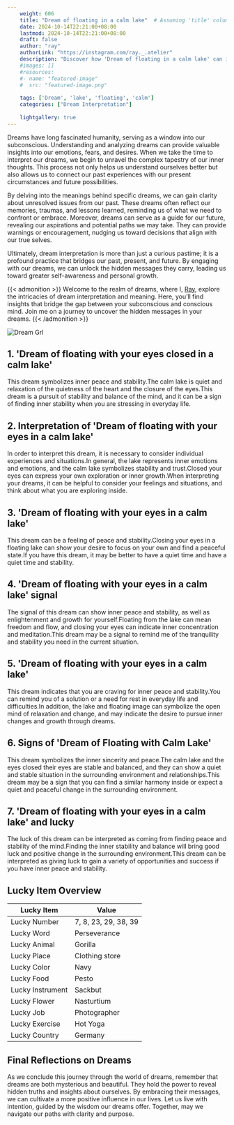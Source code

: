 ```yaml
---
    weight: 606
    title: "Dream of floating in a calm lake"  # Assuming 'title' column exists
    date: 2024-10-14T22:21:00+08:00
    lastmod: 2024-10-14T22:21:00+08:00
    draft: false
    author: "ray"
    authorLink: "https://instagram.com/ray._.atelier"
    description: "Discover how 'Dream of floating in a calm lake' can interpret your future and uncover its significant meanings in your life."
    #images: []
    #resources:
    #- name: "featured-image"
    #  src: "featured-image.png"
    
    tags: ['Dream', 'lake', 'floating', 'calm']
    categories: ["Dream Interpretation"]
    
    lightgallery: true
---
```

    
Dreams have long fascinated humanity, serving as a window into our subconscious. Understanding and analyzing dreams can provide valuable insights into our emotions, fears, and desires. When we take the time to interpret our dreams, we begin to unravel the complex tapestry of our inner thoughts. This process not only helps us understand ourselves better but also allows us to connect our past experiences with our present circumstances and future possibilities.

By delving into the meanings behind specific dreams, we can gain clarity about unresolved issues from our past. These dreams often reflect our memories, traumas, and lessons learned, reminding us of what we need to confront or embrace. Moreover, dreams can serve as a guide for our future, revealing our aspirations and potential paths we may take. They can provide warnings or encouragement, nudging us toward decisions that align with our true selves.

Ultimately, dream interpretation is more than just a curious pastime; it is a profound practice that bridges our past, present, and future. By engaging with our dreams, we can unlock the hidden messages they carry, leading us toward greater self-awareness and personal growth.

{{< admonition >}}
Welcome to the realm of dreams, where I, [Ray](https://instagram.com/ray._.atelier), explore the intricacies of dream interpretation and meaning. Here, you’ll find insights that bridge the gap between your subconscious and conscious mind. Join me on a journey to uncover the hidden messages in your dreams.
{{< /admonition >}}

![Dream Grl](https://cdn.pixabay.com/photo/2017/11/02/03/35/gothic-2910057_1280.jpg "Dream Grl")

## 1. 'Dream of floating with your eyes closed in a calm lake'
This dream symbolizes inner peace and stability.The calm lake is quiet and relaxation of the quietness of the heart and the closure of the eyes.This dream is a pursuit of stability and balance of the mind, and it can be a sign of finding inner stability when you are stressing in everyday life.

## 2. Interpretation of 'Dream of floating with your eyes in a calm lake'
In order to interpret this dream, it is necessary to consider individual experiences and situations.In general, the lake represents inner emotions and emotions, and the calm lake symbolizes stability and trust.Closed your eyes can express your own exploration or inner growth.When interpreting your dreams, it can be helpful to consider your feelings and situations, and think about what you are exploring inside.

## 3. 'Dream of floating with your eyes in a calm lake'
This dream can be a feeling of peace and stability.Closing your eyes in a floating lake can show your desire to focus on your own and find a peaceful state.If you have this dream, it may be better to have a quiet time and have a quiet time and stability.

## 4. 'Dream of floating with your eyes in a calm lake' signal
The signal of this dream can show inner peace and stability, as well as enlightenment and growth for yourself.Floating from the lake can mean freedom and flow, and closing your eyes can indicate inner concentration and meditation.This dream may be a signal to remind me of the tranquility and stability you need in the current situation.

## 5. 'Dream of floating with your eyes in a calm lake'
This dream indicates that you are craving for inner peace and stability.You can remind you of a solution or a need for rest in everyday life and difficulties.In addition, the lake and floating image can symbolize the open mind of relaxation and change, and may indicate the desire to pursue inner changes and growth through dreams.

## 6. Signs of 'Dream of Floating with Calm Lake'
This dream symbolizes the inner sincerity and peace.The calm lake and the eyes closed their eyes are stable and balanced, and they can show a quiet and stable situation in the surrounding environment and relationships.This dream may be a sign that you can find a similar harmony inside or expect a quiet and peaceful change in the surrounding environment.

## 7. 'Dream of floating with your eyes in a calm lake' and lucky
The luck of this dream can be interpreted as coming from finding peace and stability of the mind.Finding the inner stability and balance will bring good luck and positive change in the surrounding environment.This dream can be interpreted as giving luck to gain a variety of opportunities and success if you have inner peace and stability.

## Lucky Item Overview
| Lucky Item          | Value              |
|---------------|--------------------|
| Lucky Number        | 7, 8, 23, 29, 38, 39  |
| Lucky Word          | Perseverance |
| Lucky Animal        | Gorilla |
| Lucky Place         | Clothing store     |
| Lucky Color         | Navy     |
| Lucky Food          | Pesto      |
| Lucky Instrument    | Sackbut |
| Lucky Flower        | Nasturtium    |
| Lucky Job           | Photographer       |
| Lucky Exercise      | Hot Yoga  |
| Lucky Country       | Germany    |


##  Final Reflections on Dreams

As we conclude this journey through the world of dreams, remember that dreams are both mysterious and beautiful. They hold the power to reveal hidden truths and insights about ourselves. By embracing their messages, we can cultivate a more positive influence in our lives. Let us live with intention, guided by the wisdom our dreams offer. Together, may we navigate our paths with clarity and purpose.
